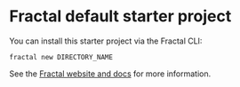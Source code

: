 # Fractal default starter project

You can install this starter project via the Fractal CLI:

```
fractal new DIRECTORY_NAME
```

See the [Fractal website and docs](http://fractal.build) for more information.
